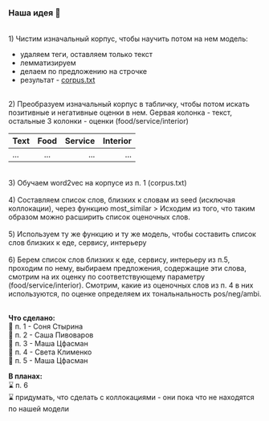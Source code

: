 ### Наша идея 🚽
<br />1) Чистим изначальный корпус, чтобы научить потом на нем модель: 
  * удаляем теги, оставляем только текст
  * лемматизируем
  * делаем по предложению на строчке
  * результат - [corpus.txt](https://drive.google.com/file/d/1M0gFiuZGunLa1v96ZawhI6S9f9Kv604a/view?usp=sharing)

<br />2) Преобразуем изначальный корпус в табличку, чтобы потом искать позитивные и негативные оценки в нем. Gервая колонка - текст, остальные 3 колонки - оценки (food/service/interior)

| Text | Food | Service | Interior |
| --- |:---:| ---:|-----:|
| ...|...| ...|...|
<br />
3) Обучаем word2vec на корпусе из п. 1 (corpus.txt)
<br />
<br />
4) Составляем список слов, близких к словам из seed (исключая коллокации), через функцию most_similar
> Исходим из того, что таким образом можно расширить список оценочных слов.
<br />
<br />
5) Используем ту же функцию и ту же модель, чтобы составить список слов близких к еде, сервису, интерьеру
<br />
<br />
6) Берем список слов близких к еде, сервису, интерьеру из п.5, проходим по нему, выбираем предложения, содержащие эти слова, смотрим на их оценку по соответствующему параметру (food/service/interior). Смотрим, какие из оценочных слов из п. 4 в них используются, по оценке определяем их тональнальность pos/neg/ambi.
<br />
<br />

**Что сделано:** <br />
🚀 п. 1 - Соня Стырина <br />
🚀 п. 2 - Саша Пивоваров <br />
🚀 п. 3 - Маша Цфасман <br />
🚀 п. 4 - Света Клименко <br />
🚀 п. 5 - Маша Цфасман <br />

**В планах:** <br />
⌛ п. 6 <br />
⌛ придумать, что сделать с коллокациями - они пока что не находятся по нашей модели <br />



